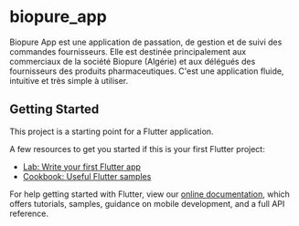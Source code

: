 # biopure_app

Biopure App est une application de passation, de gestion et de suivi des commandes fournisseurs. Elle est destinée principalement aux commerciaux de la société Biopure (Algérie) et aux délégués des fournisseurs des produits pharmaceutiques. C'est une application fluide, intuitive et très simple à utiliser.

## Getting Started

This project is a starting point for a Flutter application.

A few resources to get you started if this is your first Flutter project:

- [Lab: Write your first Flutter app](https://flutter.dev/docs/get-started/codelab)
- [Cookbook: Useful Flutter samples](https://flutter.dev/docs/cookbook)

For help getting started with Flutter, view our
[online documentation](https://flutter.dev/docs), which offers tutorials,
samples, guidance on mobile development, and a full API reference.
